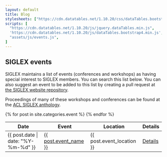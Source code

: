 ```yaml
---
layout: default
title: Blog
stylesheets: ["https://cdn.datatables.net/1.10.20/css/dataTables.bootstrap4.min.css"]
scripts: [
  "https://cdn.datatables.net/1.10.20/js/jquery.dataTables.min.js",
  'https://cdn.datatables.net/1.10.20/js/dataTables.bootstrap4.min.js',
  "assets/js/events.js",
]
---
```


## SIGLEX events

SIGLEX maintains a list of events (conferences and workshops) as having special interest to SIGLEX members.
You can search this list below.
You can also suggest an event to be added to this list by creating a pull request at [the SIGLEX website repository](https://github.com/bethard/siglex/).

Proceedings of many of these workshops and conferences can be found at the [ACL SIGLEX anthology](https://www.aclweb.org/anthology/sigs/siglex/).

<table id="events" class="table table-striped table-bordered" style="width:100%">
  <thead>
    <tr>
      <th>Date</th>
      <th>Event</th>
      <th>Location</th>
      <th>Details</th>
    </tr>
  </thead>
  <tbody>
    {% for post in site.categories.event %}
    <tr>
      <td>{{ post.date | date: "%Y-%m-%d" }}</td>
      <td><a href="{{ post.event_homepage }}">{{ post.event_name }}</a></td>
      <td>{{ post.event_location }}</td>
      <td><a href="{{ site.baseurl }}/{{ post.url }}">Details</a></td>
    </tr>
    {% endfor %}
  </tbody>
</table>
